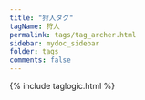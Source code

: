 ```yaml
---
title: "狩人タグ"
tagName: 狩人
permalink: tags/tag_archer.html
sidebar: mydoc_sidebar
folder: tags
comments: false
---
```

{% include taglogic.html %}
